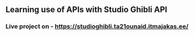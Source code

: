 ## Learning use of APIs with Studio Ghibli API
### Live project on - https://studioghibli.ta21ounaid.itmajakas.ee/
